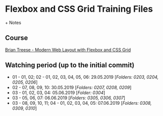 # Flexbox and CSS Grid Training Files
\+ Notes

## Course
[Brian Treese - Modern Web Layout with Flexbox and CSS Grid](https://www.pluralsight.com/courses/modern-web-layout-flexbox-css-grid "Brian Treese - Modern Web Layout with Flexbox and CSS Grid")

## Watching period (up to the initial commit)
- 01 - 01, 02; 02 - 01, 02, 03, 04, 05, 06: 29.05.2019 [_Folders: 0203, 0204, 0205, 0206_]
- 02 - 07, 08, 09, 10: 30.05.2019 [_Folders: 0207, 0208, 0209_]
- 03 - 01, 02, 03, 04: 05.06.2019 [_Folder: 0304_]
- 03 - 05, 06, 07: 06.06.2019 [_Folders: 0305, 0306, 0307_]
- 03 - 08, 09, 10, 11; 04 - 01, 02, 03, 04, 05: 07.06.2019 [_Folders: 0308, 0309, 0310_]
